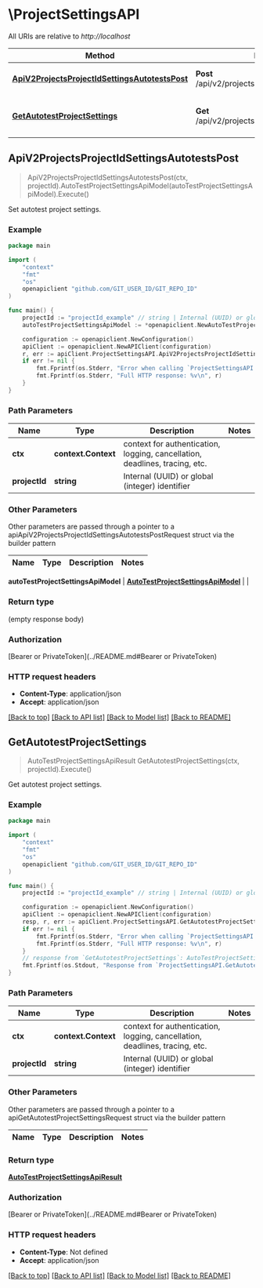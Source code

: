 # \ProjectSettingsAPI

All URIs are relative to *http://localhost*

Method | HTTP request | Description
------------- | ------------- | -------------
[**ApiV2ProjectsProjectIdSettingsAutotestsPost**](ProjectSettingsAPI.md#ApiV2ProjectsProjectIdSettingsAutotestsPost) | **Post** /api/v2/projects/{projectId}/settings/autotests | Set autotest project settings.
[**GetAutotestProjectSettings**](ProjectSettingsAPI.md#GetAutotestProjectSettings) | **Get** /api/v2/projects/{projectId}/settings/autotests | Get autotest project settings.



## ApiV2ProjectsProjectIdSettingsAutotestsPost

> ApiV2ProjectsProjectIdSettingsAutotestsPost(ctx, projectId).AutoTestProjectSettingsApiModel(autoTestProjectSettingsApiModel).Execute()

Set autotest project settings.

### Example

```go
package main

import (
	"context"
	"fmt"
	"os"
	openapiclient "github.com/GIT_USER_ID/GIT_REPO_ID"
)

func main() {
	projectId := "projectId_example" // string | Internal (UUID) or global (integer) identifier
	autoTestProjectSettingsApiModel := *openapiclient.NewAutoTestProjectSettingsApiModel(false, int32(123)) // AutoTestProjectSettingsApiModel |  (optional)

	configuration := openapiclient.NewConfiguration()
	apiClient := openapiclient.NewAPIClient(configuration)
	r, err := apiClient.ProjectSettingsAPI.ApiV2ProjectsProjectIdSettingsAutotestsPost(context.Background(), projectId).AutoTestProjectSettingsApiModel(autoTestProjectSettingsApiModel).Execute()
	if err != nil {
		fmt.Fprintf(os.Stderr, "Error when calling `ProjectSettingsAPI.ApiV2ProjectsProjectIdSettingsAutotestsPost``: %v\n", err)
		fmt.Fprintf(os.Stderr, "Full HTTP response: %v\n", r)
	}
}
```

### Path Parameters


Name | Type | Description  | Notes
------------- | ------------- | ------------- | -------------
**ctx** | **context.Context** | context for authentication, logging, cancellation, deadlines, tracing, etc.
**projectId** | **string** | Internal (UUID) or global (integer) identifier | 

### Other Parameters

Other parameters are passed through a pointer to a apiApiV2ProjectsProjectIdSettingsAutotestsPostRequest struct via the builder pattern


Name | Type | Description  | Notes
------------- | ------------- | ------------- | -------------

 **autoTestProjectSettingsApiModel** | [**AutoTestProjectSettingsApiModel**](AutoTestProjectSettingsApiModel.md) |  | 

### Return type

 (empty response body)

### Authorization

[Bearer or PrivateToken](../README.md#Bearer or PrivateToken)

### HTTP request headers

- **Content-Type**: application/json
- **Accept**: application/json

[[Back to top]](#) [[Back to API list]](../README.md#documentation-for-api-endpoints)
[[Back to Model list]](../README.md#documentation-for-models)
[[Back to README]](../README.md)


## GetAutotestProjectSettings

> AutoTestProjectSettingsApiResult GetAutotestProjectSettings(ctx, projectId).Execute()

Get autotest project settings.

### Example

```go
package main

import (
	"context"
	"fmt"
	"os"
	openapiclient "github.com/GIT_USER_ID/GIT_REPO_ID"
)

func main() {
	projectId := "projectId_example" // string | Internal (UUID) or global (integer) identifier

	configuration := openapiclient.NewConfiguration()
	apiClient := openapiclient.NewAPIClient(configuration)
	resp, r, err := apiClient.ProjectSettingsAPI.GetAutotestProjectSettings(context.Background(), projectId).Execute()
	if err != nil {
		fmt.Fprintf(os.Stderr, "Error when calling `ProjectSettingsAPI.GetAutotestProjectSettings``: %v\n", err)
		fmt.Fprintf(os.Stderr, "Full HTTP response: %v\n", r)
	}
	// response from `GetAutotestProjectSettings`: AutoTestProjectSettingsApiResult
	fmt.Fprintf(os.Stdout, "Response from `ProjectSettingsAPI.GetAutotestProjectSettings`: %v\n", resp)
}
```

### Path Parameters


Name | Type | Description  | Notes
------------- | ------------- | ------------- | -------------
**ctx** | **context.Context** | context for authentication, logging, cancellation, deadlines, tracing, etc.
**projectId** | **string** | Internal (UUID) or global (integer) identifier | 

### Other Parameters

Other parameters are passed through a pointer to a apiGetAutotestProjectSettingsRequest struct via the builder pattern


Name | Type | Description  | Notes
------------- | ------------- | ------------- | -------------


### Return type

[**AutoTestProjectSettingsApiResult**](AutoTestProjectSettingsApiResult.md)

### Authorization

[Bearer or PrivateToken](../README.md#Bearer or PrivateToken)

### HTTP request headers

- **Content-Type**: Not defined
- **Accept**: application/json

[[Back to top]](#) [[Back to API list]](../README.md#documentation-for-api-endpoints)
[[Back to Model list]](../README.md#documentation-for-models)
[[Back to README]](../README.md)

